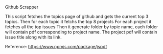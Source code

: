 Github Scrapper

This script fetches the topics page of github and gets the current top 3 topics.
Then for each topic it fetchs the top 8 projects
For each project it fetches all the top issues
Then it generate folder by topic name, each folder will contain pdf corresponding to project name.
The project pdf will contain issue title along with its link.

Reference:
https://www.npmjs.com/package/jspdf
